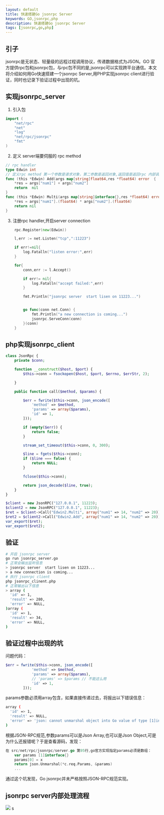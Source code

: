 ```yaml
---
layout: default
title: 快速搭建Go jsonrpc Server
keywords: GO,jsonrpc,php
description: 快速搭建Go jsonrpc Server 
tags: [jsonrpc,go,php]
---
```

## 引子
jsonrpc是无状态、轻量级的远程过程调用协议，传递数据格式为JSON。GO 官方提供rpc包和jsonrpc包，与rpc包不同的是,jsonrpc可以实现跨平台通信。本文将介绍如何用Go快速搭建一个jsonrpc Server,用PHP实现jsonrpc client进行验证，同时也记录下验证过程中出现的坑。

## 实现jsonrpc_server

 1. 引入包
```go
import (
    "net/rpc"
    "net"
    "log"
    "net/rpc/jsonrpc"
    "fmt"
)
```
 2. 定义 server端要伺服的 rpc method
```go
// rpc handler
type Edwin int 
// 定义rpc method 第一个参数是请求对象，第二参数是返回对象,返回值是返回rpc 内部调用过程中出现的错误信息
func (this *Edwin) Add(args map[string]float64,res *float64) error  {
    *res = args["num1"] + args["num2"]
    return  nil
}
func (this *Edwin) Multi(args map[string]interface{},res *float64) error {
    *res = args["num1"].(float64) * args["num2"].(float64)
    return nil
}
```
 3. 注册rpc handler,开启server connection
```go
    rpc.Register(new(Edwin))

    l,err := net.Listen("tcp",":11223")

    if err!=nil{
        log.Fatalln("listen error:",err)
    }

    for{
        conn,err := l.Accept()

        if err!= nil{
            log.Fatalln("accept failed:",err)
        }

        fmt.Println("jsonrpc server  start lisen on 11223...")


        go func(conn net.Conn) {
            fmt.Println("a new connection is coming...")
            jsonrpc.ServeConn(conn)
        }(conn)
    }
```

## php实现jsonrpc_client

```php
class JsonRpc {
    private $conn;

    function __construct($host, $port) {
        $this->conn = fsockopen($host, $port, $errno, $errStr, 2);

    }

    public function call($method, $params) {

        $err = fwrite($this->conn, json_encode([
            'method' => $method,
            'params' => array($params),
            'id' => 1,
        ]));

        if (empty($err)) {
            return false;
        }

        stream_set_timeout($this->conn, 0, 300);

        $line = fgets($this->conn);
        if ($line === false) {
            return NULL;
        }

        fclose($this->conn);

        return json_decode($line, true);
    }
}

$client = new JsonRPC("127.0.0.1", 11223);
$client2 = new JsonRPC("127.0.0.1", 11223);
$ret = $client->Call("Edwin2.Multi", array("num1" => 14, "num2" => 20));
$ret2 = $client2->Call("Edwin2.Add", array("num1" => 14, "num2" => 20));
var_export($ret);
var_export($ret2);
```
## 验证
```bash
# 开启 jsonrpc server
go run jsonrpc_server.go
# 正常会输出监听信息
> jsonrpc server  start lisen on 11223...
> a new connection is coming...
# 执行 jsonrpc client
php jsonrpc_clinent.php
# 正常输出以下信息
> array (
  'id' => 1,
  'result' => 280,
  'error' => NULL,
)array (
  'id' => 1,
  'result' => 34,
  'error' => NULL,
)

```
## 验证过程中出现的坑
问题代码：
```php
$err = fwrite($this->conn, json_encode([
            'method' => $method,
            'params' => array($params),
            // 'params' => $params // 不能这么用
            'id' => 1,
        ]));
```
params参数必须用array包含，如果直接传递过去，将报出以下错误信息：
```bash
array (
  'id' => 1,
  'result' => NULL,
  'error' => 'json: cannot unmarshal object into Go value of type [1]interface {}',
)
```
根据JSON-RPC规范,参数params可以是Json Array,也可以是Json Object,可是为什么还报错呢？于是查看源码，发现：
```go
在 src/net/rpc/jsonrpc/server.go 第95行,go官方实现指定params必须是数组：
    var params [1]interface{}
    params[0] = x
    return json.Unmarshal(*c.req.Params, &params)
    ...
```
通过这个坑发现，Go jsonrpc并未严格按照JSON-RPC规范实现。

## jsonrpc server内部处理流程
![](http://ww1.sinaimg.cn/large/7c0d9e07ly1fvqhnd8g9gj20q20jndh9.jpg)
s